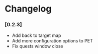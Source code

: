 Changelog
=========

### [0.2.3]
- Add back to target map
- Add more configuration options to PET
- Fix quests window close